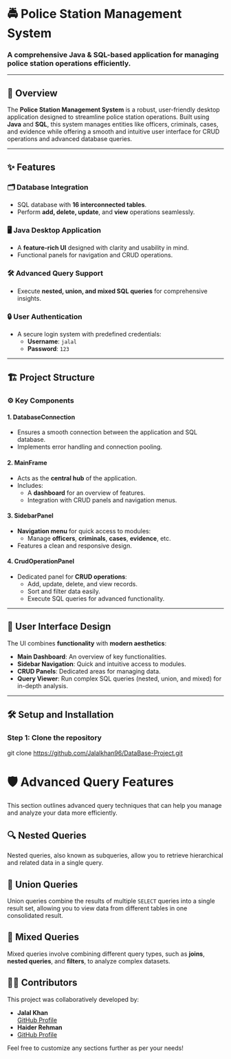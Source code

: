 # 🚔 Police Station Management System

### A comprehensive Java & SQL-based application for managing police station operations efficiently.

---

## 📌 **Overview**
The **Police Station Management System** is a robust, user-friendly desktop application designed to streamline police station operations. Built using **Java** and **SQL**, this system manages entities like officers, criminals, cases, and evidence while offering a smooth and intuitive user interface for CRUD operations and advanced database queries.

---

## ✨ **Features**

### 🗂️ **Database Integration**
- SQL database with **16 interconnected tables**.
- Perform **add, delete, update**, and **view** operations seamlessly.

### 🖥️ **Java Desktop Application**
- A **feature-rich UI** designed with clarity and usability in mind.
- Functional panels for navigation and CRUD operations.

### 🛠️ **Advanced Query Support**
- Execute **nested, union, and mixed SQL queries** for comprehensive insights.

### 🔒 **User Authentication**
- A secure login system with predefined credentials:
  - **Username**: `jalal`
  - **Password**: `123`

---

## 🏗️ **Project Structure**

### ⚙️ **Key Components**

#### 1. **DatabaseConnection**
- Ensures a smooth connection between the application and SQL database.
- Implements error handling and connection pooling.

#### 2. **MainFrame**
- Acts as the **central hub** of the application.
- Includes:
  - A **dashboard** for an overview of features.
  - Integration with CRUD panels and navigation menus.

#### 3. **SidebarPanel**
- **Navigation menu** for quick access to modules:
  - Manage **officers**, **criminals**, **cases**, **evidence**, etc.
- Features a clean and responsive design.

#### 4. **CrudOperationPanel**
- Dedicated panel for **CRUD operations**:
  - Add, update, delete, and view records.
  - Sort and filter data easily.
  - Execute SQL queries for advanced functionality.

---

## 🎨 **User Interface Design**
The UI combines **functionality** with **modern aesthetics**:
- **Main Dashboard**: An overview of key functionalities.
- **Sidebar Navigation**: Quick and intuitive access to modules.
- **CRUD Panels**: Dedicated areas for managing data.
- **Query Viewer**: Run complex SQL queries (nested, union, and mixed) for in-depth analysis.

---

## 🛠️ **Setup and Installation**

### **Step 1**: Clone the repository

git clone https://github.com/Jalalkhan96/DataBase-Project.git

# 🛡️ Advanced Query Features
This section outlines advanced query techniques that can help you manage and analyze your data more efficiently.

## 🔍 **Nested Queries**
Nested queries, also known as subqueries, allow you to retrieve hierarchical and related data in a single query.

## 🔗 Union Queries
Union queries combine the results of multiple `SELECT` queries into a single result set, allowing you to view data from different tables in one consolidated result.

## 🔄 Mixed Queries
Mixed queries involve combining different query types, such as **joins**, **nested queries**, and **filters**, to analyze complex datasets.

## 👨‍💻 **Contributors**
This project was collaboratively developed by:

- **Jalal Khan**  
  [GitHub Profile](https://github.com/Jalalkhan96)
- **Haider Rehman**
- 
  [GitHub Profile](https://github.com/hadi488)



Feel free to customize any sections further as per your needs!
